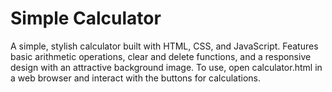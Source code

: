 # Simple Calculator
A simple, stylish calculator built with HTML, CSS, and JavaScript. Features basic arithmetic operations, clear and delete functions, and a responsive design with an attractive background image. To use, open calculator.html in a web browser and interact with the buttons for calculations.
